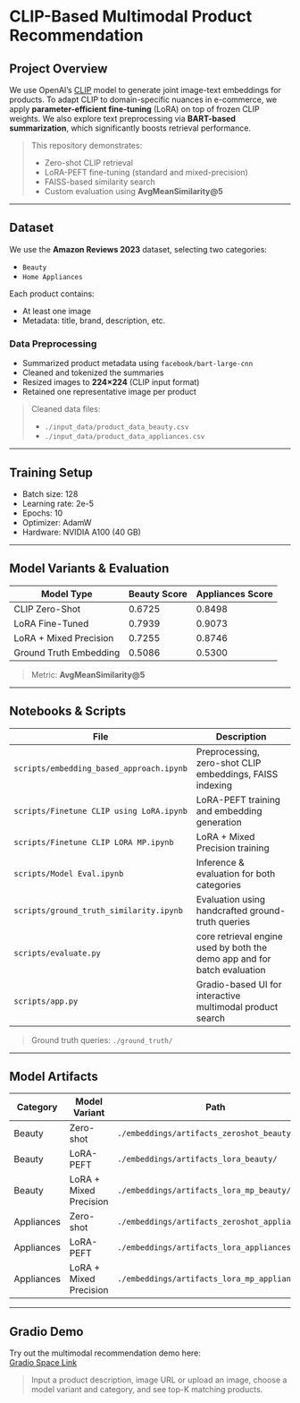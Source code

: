 # CLIP-Based Multimodal Product Recommendation

##  Project Overview

We use OpenAI’s [CLIP](https://openai.com/blog/clip) model to generate joint image-text embeddings for products. To adapt CLIP to domain-specific nuances in e-commerce, we apply **parameter-efficient fine-tuning** (LoRA) on top of frozen CLIP weights. We also explore text preprocessing via **BART-based summarization**, which significantly boosts retrieval performance.

> This repository demonstrates:
> - Zero-shot CLIP retrieval
> - LoRA-PEFT fine-tuning (standard and mixed-precision)
> - FAISS-based similarity search
> - Custom evaluation using **AvgMeanSimilarity@5**

---

##  Dataset

We use the **Amazon Reviews 2023** dataset, selecting two categories:

- `Beauty`
- `Home Appliances`

Each product contains:
- At least one image
- Metadata: title, brand, description, etc.

###  Data Preprocessing

- Summarized product metadata using `facebook/bart-large-cnn`
- Cleaned and tokenized the summaries
- Resized images to **224×224** (CLIP input format)
- Retained one representative image per product

> Cleaned data files:
> - `./input_data/product_data_beauty.csv`
> - `./input_data/product_data_appliances.csv`

---

##  Training Setup

- Batch size: 128  
- Learning rate: 2e-5  
- Epochs: 10  
- Optimizer: AdamW  
- Hardware: NVIDIA A100 (40 GB)

---

##  Model Variants & Evaluation

| Model Type              | Beauty Score | Appliances Score |
|-------------------------|--------------|------------------|
| CLIP Zero-Shot          | 0.6725       | 0.8498           |
| LoRA Fine-Tuned         | 0.7939       | 0.9073           |
| LoRA + Mixed Precision  | 0.7255       | 0.8746           |
| Ground Truth Embedding  | 0.5086       | 0.5300           |

> Metric: **AvgMeanSimilarity@5**

---

##  Notebooks & Scripts

| File | Description |
|------|-------------|
| `scripts/embedding_based_approach.ipynb` | Preprocessing, zero-shot CLIP embeddings, FAISS indexing |
| `scripts/Finetune CLIP using LoRA.ipynb` | LoRA-PEFT training and embedding generation |
| `scripts/Finetune CLIP LORA MP.ipynb`    | LoRA + Mixed Precision training |
| `scripts/Model Eval.ipynb`               | Inference & evaluation for both categories |
| `scripts/ground_truth_similarity.ipynb`  | Evaluation using handcrafted ground-truth queries |
| `scripts/evaluate.py`  | core retrieval engine used by both the demo app and for batch evaluation |
| `scripts/app.py` | Gradio-based UI for interactive multimodal product search |

> Ground truth queries: `./ground_truth/`

---

##  Model Artifacts

| Category   | Model Variant           | Path |
|------------|-------------------------|------|
| Beauty     | Zero-shot               | `./embeddings/artifacts_zeroshot_beauty/` |
| Beauty     | LoRA-PEFT               | `./embeddings/artifacts_lora_beauty/` |
| Beauty     | LoRA + Mixed Precision  | `./embeddings/artifacts_lora_mp_beauty/` |
| Appliances | Zero-shot               | `./embeddings/artifacts_zeroshot_appliances/` |
| Appliances | LoRA-PEFT               | `./embeddings/artifacts_lora_appliances/` |
| Appliances | LoRA + Mixed Precision  | `./embeddings/artifacts_lora_mp_appliances/` |

---

##  Gradio Demo

Try out the multimodal recommendation demo here:  
 [Gradio Space Link](https://huggingface.co/spaces/Sreeja05/MultiModalRecommendations)

> Input a product description, image URL or upload an image, choose a model variant and category, and see top-K matching products.




